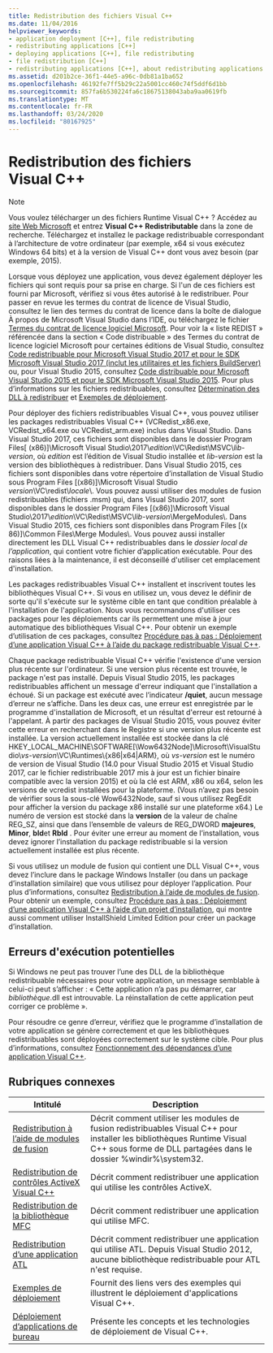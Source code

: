 ```yaml
---
title: Redistribution des fichiers Visual C++
ms.date: 11/04/2016
helpviewer_keywords:
- application deployment [C++], file redistributing
- redistributing applications [C++]
- deploying applications [C++], file redistributing
- file redistribution [C++]
- redistributing applications [C++], about redistributing applications
ms.assetid: d201b2ce-36f1-44e5-a96c-0db81a1ba652
ms.openlocfilehash: 46192fe7ff5b29c22a5001cc460c74f5ddf6d1bb
ms.sourcegitcommit: 857fa6b530224fa6c18675138043aba9aa0619fb
ms.translationtype: MT
ms.contentlocale: fr-FR
ms.lasthandoff: 03/24/2020
ms.locfileid: "80167925"
---
```

# <a name="redistributing-visual-c-files"></a>Redistribution des fichiers Visual C++

> [!NOTE]
> Vous voulez télécharger un des fichiers Runtime Visual C++ ? Accédez au [site Web Microsoft](https://www.microsoft.com/) et entrez **Visual C++ Redistributable** dans la zone de recherche. Téléchargez et installez le package redistribuable correspondant à l’architecture de votre ordinateur (par exemple, x64 si vous exécutez Windows 64 bits) et à la version de Visual C++ dont vous avez besoin (par exemple, 2015).

Lorsque vous déployez une application, vous devez également déployer les fichiers qui sont requis pour sa prise en charge. Si l'un de ces fichiers est fourni par Microsoft, vérifiez si vous êtes autorisé à le redistribuer. Pour passer en revue les termes du contrat de licence de Visual Studio, consultez le lien des termes du contrat de licence dans la boîte de dialogue À propos de Microsoft Visual Studio dans l’IDE, ou téléchargez le fichier [Termes du contrat de licence logiciel Microsoft](https://visualstudio.microsoft.com/license-terms/mlt687465/). Pour voir la « liste REDIST » référencée dans la section « Code distribuable » des Termes du contrat de licence logiciel Microsoft pour certaines éditions de Visual Studio, consultez [Code redistribuable pour Microsoft Visual Studio 2017 et pour le SDK Microsoft Visual Studio 2017 (inclut les utilitaires et les fichiers BuildServer)](/visualstudio/productinfo/2017-redistribution-vs) ou, pour Visual Studio 2015, consultez [Code distribuable pour Microsoft Visual Studio 2015 et pour le SDK Microsoft Visual Studio 2015](/visualstudio/productinfo/2015-redistribution-vs). Pour plus d’informations sur les fichiers redistribuables, consultez [Détermination des DLL à redistribuer](determining-which-dlls-to-redistribute.md) et [Exemples de déploiement](deployment-examples.md).

Pour déployer des fichiers redistribuables Visual C++, vous pouvez utiliser les packages redistribuables Visual C++ (VCRedist\_x86.exe, VCRedist\_x64.exe ou VCRedist\_arm.exe) inclus dans Visual Studio. Dans Visual Studio 2017, ces fichiers sont disponibles dans le dossier Program Files[ (x86)]\\Microsoft Visual Studio\\2017\\_edition_\\VC\\Redist\\MSVC\\_lib-version_, où _edition_ est l’édition de Visual Studio installée et _lib-version_ est la version des bibliothèques à redistribuer. Dans Visual Studio 2015, ces fichiers sont disponibles dans votre répertoire d’installation de Visual Studio sous Program Files [(x86)]\Microsoft Visual Studio *version*\VC\redist\\*locale*\\. Vous pouvez aussi utiliser des modules de fusion redistribuables (fichiers .msm) qui, dans Visual Studio 2017, sont disponibles dans le dossier Program Files [(x86)]\\Microsoft Visual Studio\\2017\\_edition_\\VC\\Redist\\MSVC\\_lib-version_\\MergeModules\\. Dans Visual Studio 2015, ces fichiers sont disponibles dans Program Files [(x 86)]\Common Files\Merge Modules\\. Vous pouvez aussi installer directement les DLL Visual C++ redistribuables dans le *dossier local de l’application*, qui contient votre fichier d’application exécutable. Pour des raisons liées à la maintenance, il est déconseillé d'utiliser cet emplacement d'installation.

Les packages redistribuables Visual C++ installent et inscrivent toutes les bibliothèques Visual C++. Si vous en utilisez un, vous devez le définir de sorte qu'il s'exécute sur le système cible en tant que condition préalable à l'installation de l'application. Nous vous recommandons d'utiliser ces packages pour les déploiements car ils permettent une mise à jour automatique des bibliothèques Visual C++. Pour obtenir un exemple d’utilisation de ces packages, consultez [Procédure pas à pas : Déploiement d’une application Visual C++ à l’aide du package redistribuable Visual C++](deploying-visual-cpp-application-by-using-the-vcpp-redistributable-package.md).

Chaque package redistribuable Visual C++ vérifie l'existence d'une version plus récente sur l'ordinateur. Si une version plus récente est trouvée, le package n'est pas installé. Depuis Visual Studio 2015, les packages redistribuables affichent un message d'erreur indiquant que l'installation a échoué. Si un package est exécuté avec l’indicateur **/quiet**, aucun message d’erreur ne s’affiche. Dans les deux cas, une erreur est enregistrée par le programme d'installation de Microsoft, et un résultat d'erreur est retourné à l'appelant. À partir des packages de Visual Studio 2015, vous pouvez éviter cette erreur en recherchant dans le Registre si une version plus récente est installée. La version actuellement installée est stockée dans la clé HKEY_LOCAL_MACHINE\SOFTWARE[\Wow6432Node]\Microsoft\VisualStudio\\_vs-version_\VC\Runtimes\\{x86|x64|ARM}, où _vs-version_ est le numéro de version de Visual Studio (14.0 pour Visual Studio 2015 et Visual Studio 2017, car le fichier redistribuable 2017 mis à jour est un fichier binaire compatible avec la version 2015) et où la clé est ARM, x86 ou x64, selon les versions de vcredist installées pour la plateforme. (Vous n’avez pas besoin de vérifier sous la sous-clé Wow6432Node, sauf si vous utilisez RegEdit pour afficher la version du package x86 installé sur une plateforme x64.) Le numéro de version est stocké dans la **version** de la valeur de chaîne REG_SZ, ainsi que dans l’ensemble de valeurs de REG_DWORD **majeures**, **Minor**, **bld**et **Rbld** . Pour éviter une erreur au moment de l’installation, vous devez ignorer l’installation du package redistribuable si la version actuellement installée est plus récente.

Si vous utilisez un module de fusion qui contient une DLL Visual C++, vous devez l’inclure dans le package Windows Installer (ou dans un package d’installation similaire) que vous utilisez pour déployer l’application. Pour plus d’informations, consultez [Redistribution à l’aide de modules de fusion](redistributing-components-by-using-merge-modules.md). Pour obtenir un exemple, consultez [Procédure pas à pas : Déploiement d’une application Visual C++ à l’aide d’un projet d’installation](walkthrough-deploying-a-visual-cpp-application-by-using-a-setup-project.md), qui montre aussi comment utiliser InstallShield Limited Edition pour créer un package d’installation.

## <a name="potential-run-time-errors"></a>Erreurs d'exécution potentielles

Si Windows ne peut pas trouver l’une des DLL de la bibliothèque redistribuable nécessaires pour votre application, un message semblable à celui-ci peut s’afficher : « Cette application n’a pas pu démarrer, car *bibliothèque*.dll est introuvable. La réinstallation de cette application peut corriger ce problème ».

Pour résoudre ce genre d’erreur, vérifiez que le programme d’installation de votre application se génère correctement et que les bibliothèques redistribuables sont déployées correctement sur le système cible. Pour plus d’informations, consultez [Fonctionnement des dépendances d’une application Visual C++](understanding-the-dependencies-of-a-visual-cpp-application.md).

## <a name="related-topics"></a>Rubriques connexes

|Intitulé|Description|
|-----------|-----------------|
|[Redistribution à l’aide de modules de fusion](redistributing-components-by-using-merge-modules.md)|Décrit comment utiliser les modules de fusion redistribuables Visual C++ pour installer les bibliothèques Runtime Visual C++ sous forme de DLL partagées dans le dossier %windir%\system32\.|
|[Redistribution de contrôles ActiveX Visual C++](redistributing-visual-cpp-activex-controls.md)|Décrit comment redistribuer une application qui utilise les contrôles ActiveX.|
|[Redistribution de la bibliothèque MFC](redistributing-the-mfc-library.md)|Décrit comment redistribuer une application qui utilise MFC.|
|[Redistribution d’une application ATL](redistributing-an-atl-application.md)|Décrit comment redistribuer une application qui utilise ATL. Depuis Visual Studio 2012, aucune bibliothèque redistribuable pour ATL n'est requise.|
|[Exemples de déploiement](deployment-examples.md)|Fournit des liens vers des exemples qui illustrent le déploiement d'applications Visual C++.|
|[Déploiement d’applications de bureau](deploying-native-desktop-applications-visual-cpp.md)|Présente les concepts et les technologies de déploiement de Visual C++.|
